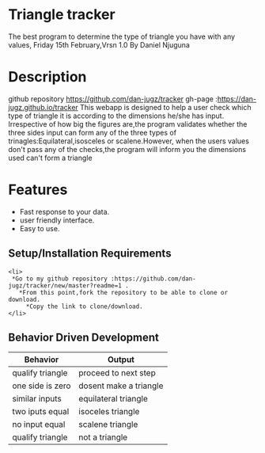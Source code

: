 # Triangle tracker
The best program to determine the type of triangle you have with any values, Friday 15th February,Vrsn 1.0
By Daniel Njuguna
# Description
github repository https://github.com/dan-jugz/tracker gh-page :https://dan-jugz.github.io/tracker 
This webapp is designed to help a user check which type of triangle it is according to the dimensions he/she has input.
Irrespective of how big the figures are,the program validates whether the three sides input can form any of the three types of trinagles:Equilateral,isosceles or scalene.However, when the users values don't pass any of the checks,the program will inform you the dimensions used can't form a triangle
# Features
* Fast response to your data.
* user friendly interface.
* Easy to use.
## Setup/Installation Requirements 
    <li>
     *Go to my github repository :https://github.com/dan-jugz/tracker/new/master?readme=1 .
       *From this point,fork the repository to be able to clone or download.
         *Copy the link to clone/download.
    </li>
## Behavior Driven Development 
Behavior|Output
--------|------
qualify triangle|proceed to next step
one side is zero|  dosent make a triangle
similar inputs|equilateral triangle
two iputs equal|isoceles triangle
no input equal|scalene triangle
qualify triangle|not a triangle
